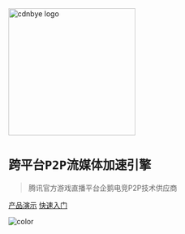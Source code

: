 <img width="250" src="https://cdnbye.oss-cn-beijing.aliyuncs.com/pic/cdnbye.png" alt="cdnbye logo">

# `跨平台P2P流媒体加速引擎`

> 腾讯官方游戏直播平台企鹅电竞P2P技术供应商

[产品演示](https://demo.cdnbye.com/)
[快速入门](/README.md)

<!-- 背景色 -->

![color](#00C5CD)



